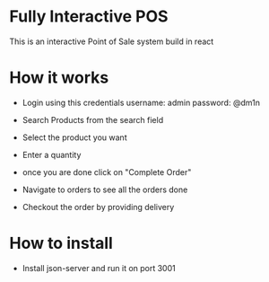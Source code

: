 # Fully Interactive POS

This is an interactive Point of Sale system build in react

# How it works
- Login using this credentials
    username: admin
    password: @dm1n

- Search Products from the search field
- Select the product you want
- Enter a quantity
- once you are done click on "Complete Order"
- Navigate to orders to see all the orders done
- Checkout the order by providing delivery

# How to install
 - Install json-server and run it on port 3001